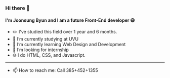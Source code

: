 ### Hi there 👋
#### I'm Joonsung Byun and I am a future Front-End developer 😃

- ✏️ I've studied this field over 1 year and 6 months.
- 🔭 I’m currently studying at UVU
- 🌱 I’m currently learning Web Design and Development
- 🤔 I’m looking for internship
- 🌐 I do HTML, CSS, and Javascript.
___
- 📫 How to reach me: Call 385+452+1355


